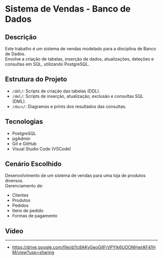# Sistema de Vendas - Banco de Dados

##  Descrição
Este trabalho é um sistema de vendas modelado para a disciplina de Banco de Dados.  
Envolve a criação de tabelas, inserção de dados, atualizações, deleções e consultas em SQL, utilizando PostgreSQL.

## Estrutura do Projeto
- `/ddl/`: Scripts de criação das tabelas (DDL).
- `/dml/`: Scripts de inserção, atualização, exclusão e consultas SQL (DML).
- `/docs/`:  Diagramas e prints dos resultados das consultas. 

## Tecnologias 
- PostgreSQL
- pgAdmin
- Git e GitHub
- Visual Studio Code (VSCode)

## Cenário Escolhido
Desenvolvimento de um sistema de vendas para uma loja de produtos diversos.  
Gerenciamento de:
- Clientes
- Produtos
- Pedidos
- Itens de pedido
- Formas de pagamento

## Vídeo 
---
- https://drive.google.com/file/d/1c8AKyGeoGilFrVPYjk6UOONHwtAF41HM/view?usp=sharing
